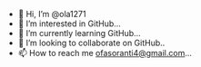 - 👋 Hi, I’m @ola1271
- 👀 I’m interested in GitHub...
- 🌱 I’m currently learning GitHub...
- 💞️ I’m looking to collaborate on GitHub..
- 📫 How to reach me ofasoranti4@gmail.com...

<!---
ola1271/ola1271 is a ✨ special ✨ repository because its `README.md` (this file) appears on your GitHub profile.
You can click the Preview link to take a look at your changes.
--->
